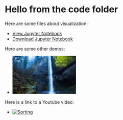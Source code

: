 # Hello from the code folder

Here are some files about visualization:
- [View Jupyter Notebook](MatplotlibGraphExamples.html)
- [Download Jupyter Notebook](MatplotlibGraphExamples.ipynb)

Here are some other demos:
- ![Here is a picture](download.jfif)

Here is a link to a Youtube video:
- [![Sorting](https://img.youtube.come/vi/123/0.jpg)](https://www.youtube.come/watch?v=123)
